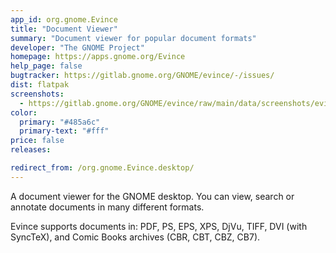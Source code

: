 ```yaml
---
app_id: org.gnome.Evince
title: "Document Viewer"
summary: "Document viewer for popular document formats"
developer: "The GNOME Project"
homepage: https://apps.gnome.org/Evince
help_page: false
bugtracker: https://gitlab.gnome.org/GNOME/evince/-/issues/
dist: flatpak
screenshots:
  - https://gitlab.gnome.org/GNOME/evince/raw/main/data/screenshots/evince-1.png
color:
  primary: "#485a6c"
  primary-text: "#fff"
price: false
releases:

redirect_from: /org.gnome.Evince.desktop/
---
```


<p>A document viewer for the GNOME desktop. You can view, search or annotate documents in many different formats.</p>
<p>Evince supports documents in: PDF, PS, EPS, XPS, DjVu, TIFF, DVI (with SyncTeX), and Comic Books archives (CBR, CBT, CBZ, CB7).</p>